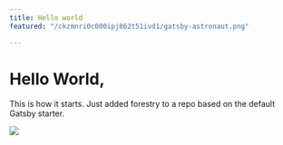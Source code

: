```yaml
---
title: Hello world
featured: "/ckzmnri0c000ipj862t51ivd1/gatsby-astronaut.png"

---
```

# Hello World,

This is how it starts. Just added forestry to a repo based on the default Gatsby starter.

![](/ckzmnri0c000ipj862t51ivd1/gatsby-icon.png)